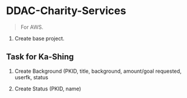 # DDAC-Charity-Services

> For AWS.

1. Create base project.

## Task for Ka-Shing

1. Create Background (PKID, title, background, amount/goal requested, userfk, status

2. Create Status (PKID, name)